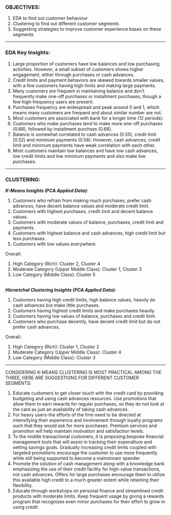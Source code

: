 ### **OBJECTIVES:**
1. EDA to find out customer behaviour
2. Clustering to find out different customer segments
3. Suggesting strategies to improve customer experience bases on these segments
______________
### **EDA Key Insights:**
1. Large proportion of customers have low balances and low purchasing activities. However, a small subset of customers shows higher engagement, either through purchases or cash advances.
2. Credit limits and payment behaviors are skewed towards smaller values, with a few customers having high limits and making large payments.
3. Many customers are frequent in maintaining balance and don’t frequently make one-off purchases or installment purchases, though a few high-frequency users are present.
4. Purchases frequency are widespread and peak around 0 and 1, which means many customers are frequent and about similar number are not.
5. Most customers are associated with bank for a longer time (12 periods).
6. Customers who make purchases tend to make more one-off purchases (0.88), followed by installment purchses (0.68).
7. Balance is somewhat correlated to cash advances (0.55), credit limit (0.52) and minimum payments (0.58). However, cash advances, credit limit and minimum payments have weak correlation with each other.
8. Most customers maintain low balances and have low cash advances, low credit limits and low minimum payments and also make low purchases.

________________
### **CLUSTERING:**

***K-Means Insights (PCA Applied Data):***

1. Customers who refrain from making much purchases, prefer cash advances, have decent balance values and moderate credit limit.
2. Customers with highest purchases, credit limit and decent balance values.
3. Customers with moderate values of balance, purchases, credit limit and payments.
4. Customers with highest balance and cash advances, high credit limit but less purchases.
5. Customers with low values everywhere.

Overall:
1. High Category (Rich): Cluster 2, Cluster 4
2. Moderate Category (Upper Middle Class): Cluster 1, Cluster 3
3. Low Category (Middle Class): Cluster 5
<br/><br/>


***Hierarichal Clustering Insights (PCA Applied Data):***
1. Customers having high credit limits, high balance values, heavily do cash advances but make little purchases.
2. Customers having highest credit limits and make purchases heavily.
3. Customers having low values of balance, purchases and credit limit.
4. Customers who purchase decently, have decent credit limit but do not prefer cash advances.

Overall:
1. High Category (Rich): Cluster 1, Cluster 2
2. Moderate Category (Upper Middle Class): Cluster 4
3. Low Category (Middle Class): Cluster 3
____________

CONSIDERING K-MEANS CLUSTERING IS MOST PRACTICAL AMONG THE THREE, HERE ARE SUGGESTIONS FOR DIFFERENT CUSTOMER SEGMENTS:
1. Educate customers to get closer touch with the credit card by providing budgeting and using cash advances resources. Use promotions that allow them to earn rewards for regular purchases, so they do not look at the card as just an availability of taking cash advances.
2. For heavy users-the efforts of the firm need to be directed at intensifying their experience and involvement through loyalty programs such that they would ask for more purchases. Premium services and promotion will help maintain motivation and satisfaction levels.
3. To the middle transactional customers, it is proposing bespoke financial management tools that will assist in tracking their expenditure and setting savings goals. Gradually increasing credit limits coupled with targeted promotions encourage the customer to use more frequently while still being supported to become a mainstream spender.
4. Promote the solution of cash management along with a knowledge bank emphasizing the use of their credit facility for high-value transactions, not cash advances. Offers for large purchases encourage them to utilize this available high credit to a much greater extent while retaining their flexibility.
5. Educate through workshops on personal finance and streamlined credit products with moderate limits. Keep frequent usage by giving a rewards program that recognizes even minor purchases for their effort to grow in using credit.
